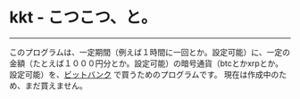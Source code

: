 # kkt - こつこつ、と。
-----
このプログラムは、一定期間（例えば１時間に一回とか。設定可能）に、一定の金額（たとえば１０００円分とか。設定可能）の暗号通貨（btcとかxrpとか。設定可能）を、[ビットバンク](https://bitbank.cc/) で買うためのプログラムです。
現在は作成中のため、まだ買えません。

